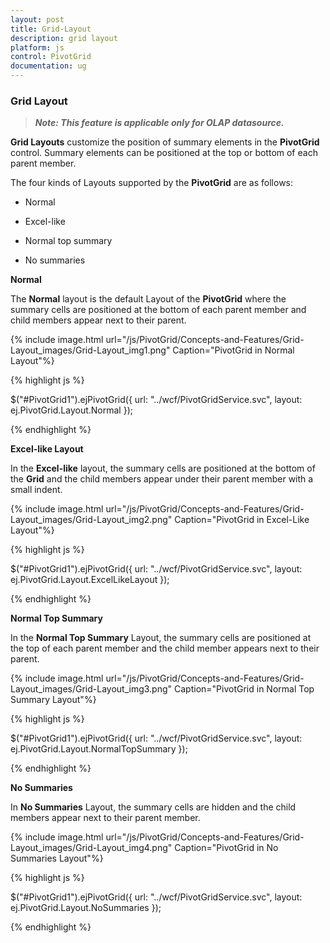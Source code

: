 ```yaml
---
layout: post
title: Grid-Layout
description: grid layout
platform: js
control: PivotGrid
documentation: ug
---
```


### Grid Layout

>_**Note: This feature is applicable only for OLAP datasource.**_

**Grid Layouts** customize the position of summary elements in the **PivotGrid** control. Summary elements can be positioned at the top or bottom of each parent member.

The four kinds of Layouts supported by the **PivotGrid** are as follows:

 * Normal

 * Excel-like

 * Normal top summary

 * No summaries

**Normal**

The **Normal** layout is the default Layout of the **PivotGrid** where the summary cells are positioned at the bottom of each parent member and child members appear next to their parent.

{% include image.html url="/js/PivotGrid/Concepts-and-Features/Grid-Layout_images/Grid-Layout_img1.png" Caption="PivotGrid in Normal Layout"%}

{% highlight js %}

$("#PivotGrid1").ejPivotGrid({ url: "../wcf/PivotGridService.svc",
layout: ej.PivotGrid.Layout.Normal });

{% endhighlight %}


**Excel-like Layout**

In the **Excel-like** layout, the summary cells are positioned at the bottom of the **Grid** and the child members appear under their parent member with a small indent.

{% include image.html url="/js/PivotGrid/Concepts-and-Features/Grid-Layout_images/Grid-Layout_img2.png" Caption="PivotGrid in Excel-Like Layout"%}

{% highlight js %}

$("#PivotGrid1").ejPivotGrid({ url: "../wcf/PivotGridService.svc",
layout: ej.PivotGrid.Layout.ExcelLikeLayout });


{% endhighlight %}

**Normal Top Summary**

In the **Normal Top Summary** Layout, the summary cells are positioned at the top of each parent member and the child member appears next to their parent.

{% include image.html url="/js/PivotGrid/Concepts-and-Features/Grid-Layout_images/Grid-Layout_img3.png" Caption="PivotGrid in Normal Top Summary Layout"%}

{% highlight js %}

$("#PivotGrid1").ejPivotGrid({ url: "../wcf/PivotGridService.svc", 
layout: ej.PivotGrid.Layout.NormalTopSummary });


{% endhighlight %}

**No Summaries**

In **No Summaries** Layout, the summary cells are hidden and the child members appear next to their parent member.

{% include image.html url="/js/PivotGrid/Concepts-and-Features/Grid-Layout_images/Grid-Layout_img4.png" Caption="PivotGrid in No Summaries Layout"%}

{% highlight js %}

$("#PivotGrid1").ejPivotGrid({ url: "../wcf/PivotGridService.svc", 
layout: ej.PivotGrid.Layout.NoSummaries });

{% endhighlight %}

